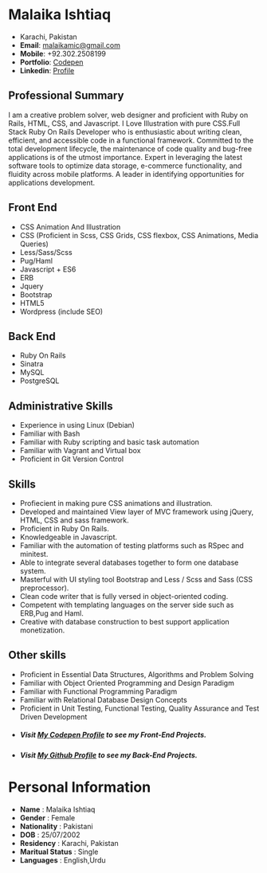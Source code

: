 **Malaika Ishtiaq**
=================
* Karachi, Pakistan   
*  **Email**: malaikamic@gmail.com  
* **Mobile**: +92.302.2508199
* **Portfolio**: [Codepen](https://codepen.io/MalaikaIshtiaq/)
* **Linkedin**: [Profile](https://www.linkedin.com/in/malaika-ishtiaq-17a502169/)

## Professional Summary
I am a creative problem solver, web designer and proficient with Ruby on Rails, HTML, CSS, and Javascript. I Love Illustration with pure CSS.Full Stack Ruby On Rails Developer who is enthusiastic about writing clean, efficient, and accessible code in a functional framework. Committed to the total development lifecycle, the maintenance of code quality and bug-free applications is of the utmost importance. Expert in leveraging the latest software tools to optimize data storage, e-commerce functionality, and fluidity across mobile platforms. A leader in identifying opportunities for applications development.

## Front End
* CSS Animation And Illustration
* CSS (Proficient in Scss, CSS Grids, CSS flexbox, CSS Animations, Media Queries)
* Less/Sass/Scss
* Pug/Haml
* Javascript + ES6
* ERB
* Jquery
* Bootstrap
* HTML5 
* Wordpress (include SEO)

## Back End
* Ruby On Rails
* Sinatra
* MySQL
* PostgreSQL

## Administrative Skills
* Experience in using Linux (Debian)
* Familiar with Bash
* Familiar with Ruby scripting and basic task automation
* Familiar with Vagrant and Virtual box
* Proficient in Git Version Control

## Skills
* Profiecient in making pure CSS animations and illustration.
* Developed and maintained View layer of MVC framework using jQuery, HTML, CSS and sass framework.
* Proficient in Ruby On Rails.
* Knowledgeable in Javascript.
* Familiar with the automation of testing platforms such as RSpec and minitest.
* Able to integrate several databases together to form one database system.
* Masterful with UI styling tool Bootstrap and Less / Scss and Sass (CSS preprocessor).
* Clean code writer that is fully versed in object-oriented coding.
* Competent with templating languages on the server side such as ERB,Pug and Haml.
* Creative with database construction to best support application monetization.

## Other skills
* Proficient in Essential Data Structures, Algorithms and Problem Solving
* Familiar with Object Oriented Programming and Design Paradigm
* Familiar with Functional Programming Paradigm
* Familiar with Relational Database Design Concepts
* Proficient in Unit Testing, Functional Testing, Quality Assurance and Test Driven Development

- ##### Visit [My Codepen Profile](https://codepen.io/MalaikaIshtiaq/) to see my Front-End Projects.
- ##### Visit [My Github Profile](https://github.com/malaikaIshtiaq/) to see my Back-End Projects.

# Personal Information
* **Name**            : Malaika Ishtiaq          
* **Gender**          : Female                
* **Nationality**     : Pakistani      
* **DOB**             : 25/07/2002 
* **Residency**       : Karachi, Pakistan   
* **Maritual Status** : Single       	      
* **Languages**       : English,Urdu     
